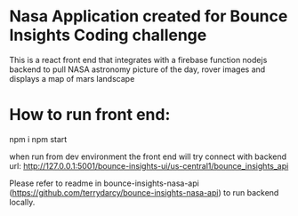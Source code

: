 # Nasa Application created for Bounce Insights Coding challenge

This is a react front end that integrates with a firebase function nodejs backend to pull NASA astronomy picture of the day, rover images and displays a map of mars landscape

# How to run front end:

npm i
npm start

when run from dev environment the front end will try connect with backend url: http://127.0.0.1:5001/bounce-insights-ui/us-central1/bounce_insights_api

Please refer to readme in bounce-insights-nasa-api (https://github.com/terrydarcy/bounce-insights-nasa-api) to run backend locally.

